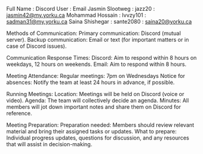 

Full Name : Discord User : Email
Jasmin Slootweg : jazz20 : jasmin42@my.yorku.ca
Mohammad Hossain : Ivvzy101 : sadman31@my.yorku.ca
Saina Shishegar : sante2080 : saina20@yorku.ca

Methods of Communication:
Primary communication: Discord (mutual server).
Backup communication: Email or text (for important matters or in case of Discord issues).

Communication Response Times:
Discord: Aim to respond within 8 hours on weekdays, 12 hours on weekends.
Email: Aim to respond within 8 hours. 

Meeting Attendance:
Regular meetings: 7pm on Wednesdays
Notice for absences: Notify the team at least 24 hours in advance, if possible. 

Running Meetings:
Location: Meetings will be held on Discord (voice or video).
Agenda: The team will collectively decide an agenda. 
Minutes: All members will jot down important notes and share them on Discord for reference. 

Meeting Preparation:
Preparation needed: Members should review relevant material and bring their assigned tasks or updates.
What to prepare: Individual progress updates, questions for discussion, and any resources that will assist in decision-making.
